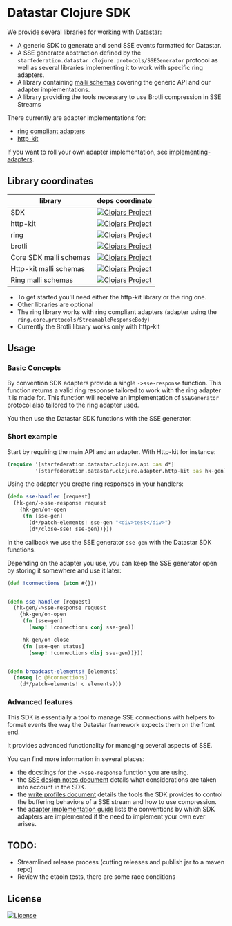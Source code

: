 # Datastar Clojure SDK

We provide several libraries for working with [Datastar](https://data-star.dev/):

- A generic SDK to generate and send SSE events formatted for Datastar.
- A SSE generator abstraction defined by the
  `starfederation.datastar.clojure.protocols/SSEGenerator` protocol as well as
  several libraries implementing it to work with specific ring adapters.
- A library containing [malli schemas](https://github.com/metosin/malli)
  covering the generic API and our adapter implementations.
- A library providing the tools necessary to use Brotli compression in SSE Streams

There currently are adapter implementations for:

- [ring compliant adapters](https://github.com/ring-clojure/ring)
- [http-kit](https://github.com/http-kit/http-kit)

If you want to roll your own adapter implementation, see
[implementing-adapters](/doc/implementing-adapters.md).

## Library coordinates


| library       | deps coordinate                                     |
| ------------- | ----------------------------------------------------|
| SDK           | [![Clojars Project](https://img.shields.io/clojars/v/dev.data-star.clojure/sdk.svg)](https://clojars.org/dev.data-star.clojure/sdk)                     |
| http-kit      | [![Clojars Project](https://img.shields.io/clojars/v/dev.data-star.clojure/http-kit.svg)](https://clojars.org/dev.data-star.clojure/http-kit)           |
| ring          | [![Clojars Project](https://img.shields.io/clojars/v/dev.data-star.clojure/ring.svg)](https://clojars.org/dev.data-star.clojure/ring)                   |
| brotli        | [![Clojars Project](https://img.shields.io/clojars/v/dev.data-star.clojure/brotli.svg)](https://clojars.org/dev.data-star.clojure/brotli)               |
| Core SDK malli schemas | [![Clojars Project](https://img.shields.io/clojars/v/dev.data-star.clojure/malli-schemas.svg)](https://clojars.org/dev.data-star.clojure/malli-schemas) |
| Http-kit malli schemas | [![Clojars Project](https://img.shields.io/clojars/v/dev.data-star.clojure/http-kit-malli-schemas.svg)](https://clojars.org/dev.data-star.clojure/http-kit-malli-schemas) |
| Ring malli schemas | [![Clojars Project](https://img.shields.io/clojars/v/dev.data-star.clojure/ring-malli-schemas.svg)](https://clojars.org/dev.data-star.clojure/ring-malli-schemas) |

- To get started you'll need either the http-kit library or the ring one.
- Other libraries are optional
- The ring library works with ring compliant adapters (adapter using the
  `ring.core.protocols/StreamableResponseBody`)
- Currently the Brotli library works only with http-kit

## Usage

### Basic Concepts

By convention SDK adapters provide a single `->sse-response` function. This
function returns a valid ring response tailored to work with the ring
adapter it is made for. This function will receive an implementation of
`SSEGenerator` protocol also tailored to the ring adapter used.

You then use the Datastar SDK functions with the SSE generator.

### Short example

Start by requiring the main API and an adapter. With Http-kit for instance:

```clojure
(require '[starfederation.datastar.clojure.api :as d*]
         '[starfederation.datastar.clojure.adapter.http-kit :as hk-gen])

```

Using the adapter you create ring responses in your handlers:

```clojure
(defn sse-handler [request]
  (hk-gen/->sse-response request
    {hk-gen/on-open
     (fn [sse-gen]
       (d*/patch-elements! sse-gen "<div>test</div>")
       (d*/close-sse! sse-gen))}))

```

In the callback we use the SSE generator `sse-gen` with the Datastar SDK functions.

Depending on the adapter you use, you can keep the SSE generator open by storing
it somewhere and use it later:

```clojure
(def !connections (atom #{}))


(defn sse-handler [request]
  (hk-gen/->sse-response request
    {hk-gen/on-open
     (fn [sse-gen]
       (swap! !connections conj sse-gen))

     hk-gen/on-close
     (fn [sse-gen status]
       (swap! !connections disj sse-gen))}))


(defn broadcast-elements! [elements]
  (doseq [c @!connections]
    (d*/patch-elements! c elements)))

```

### Advanced features

This SDK is essentially a tool to manage SSE connections with helpers to format
events the way the Datastar framework expects them on the front end.

It provides advanced functionality for managing several aspects of SSE.

You can find more information in several places:

- the docstings for the `->sse-response` function you are using.
- the [SSE design notes document](/doc/SSE-design-notes.md) details
  what considerations are taken into account in the SDK.
- the [write profiles document](/doc/Write-profiles.md) details the
  tools the SDK provides to control the buffering behaviors of a SSE stream and
  how to use compression.
- the [adapter implementation guide](/doc/implementing-adapters.md)
  lists the conventions by which SDK adapters are implemented if the need to
  implement your own ever arises.

## TODO:

- Streamlined release process (cutting releases and publish jar to a maven repo)
- Review the etaoin tests, there are some race conditions

## License

[![License](https://img.shields.io/github/license/starfederation/datastar)](https://github.com/starfederation/datastar/blob/main/LICENSE.md)
